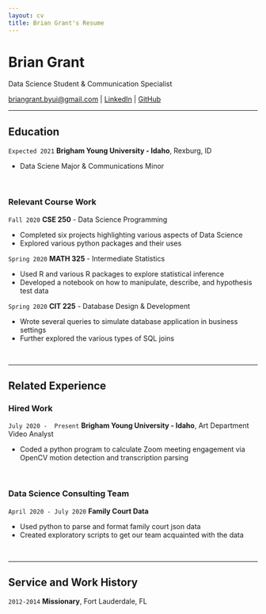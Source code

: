 ```yaml
---
layout: cv
title: Brian Grant's Resume
---
```

# Brian Grant
Data Science Student & Communication Specialist

<div id="webaddress">
<a href="briangrant.byui@gmail.com">briangrant.byui@gmail.com</a>
| <a href="https://linkedin.com/in/brian-grant">LinkedIn</a>
| <a href="https://github.com/BrianGrant-Data">GitHub</a>
</div>

<!-- https://www.monique.tech/the-art-of-markdown -->
---
## Education 
`Expected 2021`
__Brigham Young University - Idaho__, Rexburg, ID

- Data Sciene Major & Communications Minor

<br>

### Relevant Course Work

`Fall 2020`
__CSE 250__ - Data Science Programming 
- Completed six projects highlighting various aspects of Data Science
- Explored various python packages and their uses

`Spring 2020`
__MATH 325__ - Intermediate Statistics
- Used R and various R packages to explore statistical inference
- Developed a notebook on how to manipulate, describe, and hypothesis test data

`Spring 2020`
__CIT 225__ - Database Design & Development
- Wrote several queries to simulate database application in business settings
- Further explored the various types of SQL joins

<br>

---

## Related Experience

### Hired Work

`July 2020 -  Present`
__Brigham Young University - Idaho__, Art Department Video Analyst 
- Coded a python program to calculate Zoom meeting engagement via OpenCV motion detection and transcription parsing

<br>

### Data Science Consulting Team

`April 2020 - July 2020`
__Family Court Data__
- Used python to parse and format family court json data 
- Created exploratory scripts to get our team acquainted with the data

<br>

---

## Service and Work History

`2012-2014`
__Missionary__, Fort Lauderdale, FL



<!-- ### Footer

Last updated: May 2013 -->


